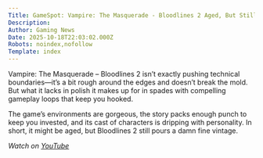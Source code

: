 ```yaml
---
Title: GameSpot: Vampire: The Masquerade - Bloodlines 2 Aged, But Still A Fine Wine - Review
Description: 
Author: Gaming News
Date: 2025-10-18T22:03:02.000Z
Robots: noindex,nofollow
Template: index
---
```

<p>Vampire: The Masquerade – Bloodlines 2 isn’t exactly pushing technical boundaries—it’s a bit rough around the edges and doesn’t break the mold. But what it lacks in polish it makes up for in spades with compelling gameplay loops that keep you hooked.</p>

<p>The game’s environments are gorgeous, the story packs enough punch to keep you invested, and its cast of characters is dripping with personality. In short, it might be aged, but Bloodlines 2 still pours a damn fine vintage.</p>

<p><em>Watch on <a href="https://www.youtube.com/watch?v=Byabo2p39uY" rel="noopener noreferrer">YouTube</a></em></p>

